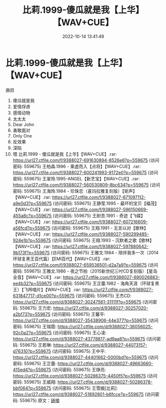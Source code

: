 ﻿---
title: 比莉.1999-傻瓜就是我【上华】【WAV+CUE】
date: 2022-10-14 13:41:49
categories: WAV车载音乐、镜像
tags: 华语中文
---
# 比莉.1999-傻瓜就是我【上华】【WAV+CUE】

曲目
01. 傻瓜就是我
02. 爱情俘虏
03. 感情动物
04. 太太太
05. Dear John
06. 勇敢面对
07. Only One
08. 反效果
09. 深陷
10. 喂
比莉.1999 - 傻瓜就是我【上华】【WAV+CUE】.rar: https://url27.ctfile.com/f/9388027-691630894-8526e6?p=559675
(访问密码: 559675)
王柏森.1996 - 乘虚而入【点将】【WAV+CUE】.rar: https://url27.ctfile.com/f/9388027-600241993-9172e0?p=559675
(访问密码: 559675)
王翠玲.1995-ANGEL【新艺宝】【WAV+CUE】.rar: https://url27.ctfile.com/f/9388027-560530809-8bc634?p=559675
(访问密码: 559675)
王海玲.1984 - 珍珠恋（喜玛拉雅复刻版）【钜声】【WAV+CUE】.rar: https://url27.ctfile.com/f/9388027-671097112-a9e0d3?p=559675
(访问密码: 559675)
王静莹.1995 - 最坏的宝贝【福茂】【WAV+CUE】.rar: https://url27.ctfile.com/f/9388027-596150669-455a8c?p=559675
(访问密码: 559675)
王耐吾.1991 - 奇迹【飞碟】【WAV+CUE】.rar: https://url27.ctfile.com/f/9388027-607216609-a56fcd?p=559675
(访问密码: 559675)
王翔.1991 - 无言以对【歌林】【WAV+CUE】.rar: https://url27.ctfile.com/f/9388027-590299485-924e1b?p=559675
(访问密码: 559675)
王翔.1993 - 沉默者之歌【歌林】【WAV+CUE】.rar: https://url27.ctfile.com/f/9388027-597880642-9b173f?p=559675
(访问密码: 559675)
王雅文.1984 - 陪伴我多一次（2014 环球复黑王百代篇）【EMI百代】【WAV+CUE】.rar: https://url27.ctfile.com/f/9388027-659536501-d2a7a9?p=559675
(访问密码: 559675)
王雅文.1986 - 夜之节拍（2015新世纪三吋CD复刻版）【星岛全音】【WAV+CUE】.rar: https://url27.ctfile.com/f/9388027-690026883-ee4b32?p=559675
(访问密码: 559675)
王芷蕾.1982 - 海角天涯（环球复黑王）【飞羚唱片】【WAV+CUE】.rar: https://url27.ctfile.com/f/9388027-631847717-d1ce00?p=559675
(访问密码: 559675)
王杰CD: https://url27.ctfile.com/d/9388027-30247561-31111f?p=559675
(访问密码: 559675)
王力宏: https://url27.ctfile.com/d/9388027-30257020-a2bf73?p=559675
(访问密码: 559675)
王馨平: https://url27.ctfile.com/d/9388027-35438906-44e377?p=559675
(访问密码: 559675)
王瑞霞: https://url27.ctfile.com/d/9388027-36056025-92c0a2?p=559675
(访问密码: 559675)
王心凌: https://url27.ctfile.com/d/9388027-43778817-ad9aa8?p=559675
(访问密码: 559675)
王若琳: https://url27.ctfile.com/d/9388027-44073157-d76310?p=559675
(访问密码: 559675)
王中平: https://url27.ctfile.com/d/9388027-44401662-0000bd?p=559675
(访问密码: 559675)
王芷蕾: https://url27.ctfile.com/d/9388027-49663660-415ed4?p=559675
(访问密码: 559675)
王铮亮: https://url27.ctfile.com/d/9388027-50286375-4450f5?p=559675
(访问密码: 559675)
王威翔: https://url27.ctfile.com/d/9388027-50286378-bbf064?p=559675
(访问密码: 559675)
王雪娥[比莉]: https://url27.ctfile.com/d/9388027-51892801-b6fcce?p=559675
(访问密码: 559675)
原文：[链接](https://blog.sina.com.cn/s/blog_1647c7e7601030zvn.html)
